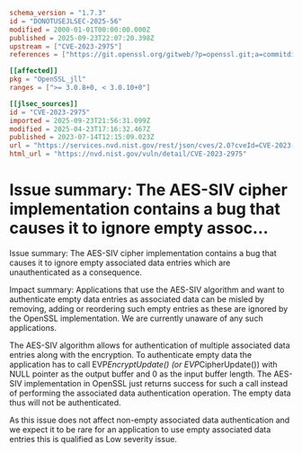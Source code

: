 ```toml
schema_version = "1.7.3"
id = "DONOTUSEJLSEC-2025-56"
modified = 2000-01-01T00:00:00.000Z
published = 2025-09-23T22:07:20.398Z
upstream = ["CVE-2023-2975"]
references = ["https://git.openssl.org/gitweb/?p=openssl.git;a=commitdiff;h=00e2f5eea29994d19293ec4e8c8775ba73678598", "https://git.openssl.org/gitweb/?p=openssl.git;a=commitdiff;h=6a83f0c958811f07e0d11dfc6b5a6a98edfd5bdc", "https://www.openssl.org/news/secadv/20230714.txt", "http://www.openwall.com/lists/oss-security/2023/07/15/1", "http://www.openwall.com/lists/oss-security/2023/07/19/5", "https://git.openssl.org/gitweb/?p=openssl.git;a=commitdiff;h=00e2f5eea29994d19293ec4e8c8775ba73678598", "https://git.openssl.org/gitweb/?p=openssl.git;a=commitdiff;h=6a83f0c958811f07e0d11dfc6b5a6a98edfd5bdc", "https://security.gentoo.org/glsa/202402-08", "https://security.netapp.com/advisory/ntap-20230725-0004/", "https://www.openssl.org/news/secadv/20230714.txt"]

[[affected]]
pkg = "OpenSSL_jll"
ranges = [">= 3.0.8+0, < 3.0.10+0"]

[[jlsec_sources]]
id = "CVE-2023-2975"
imported = 2025-09-23T21:56:31.099Z
modified = 2025-04-23T17:16:32.467Z
published = 2023-07-14T12:15:09.023Z
url = "https://services.nvd.nist.gov/rest/json/cves/2.0?cveId=CVE-2023-2975"
html_url = "https://nvd.nist.gov/vuln/detail/CVE-2023-2975"
```

# Issue summary: The AES-SIV cipher implementation contains a bug that causes it to ignore empty assoc...

Issue summary: The AES-SIV cipher implementation contains a bug that causes it to ignore empty associated data entries which are unauthenticated as a consequence.

Impact summary: Applications that use the AES-SIV algorithm and want to authenticate empty data entries as associated data can be misled by removing, adding or reordering such empty entries as these are ignored by the OpenSSL implementation. We are currently unaware of any such applications.

The AES-SIV algorithm allows for authentication of multiple associated data entries along with the encryption. To authenticate empty data the application has to call EVP*EncryptUpdate() (or EVP*CipherUpdate()) with NULL pointer as the output buffer and 0 as the input buffer length. The AES-SIV implementation in OpenSSL just returns success for such a call instead of performing the associated data authentication operation. The empty data thus will not be authenticated.

As this issue does not affect non-empty associated data authentication and we expect it to be rare for an application to use empty associated data entries this is qualified as Low severity issue.

